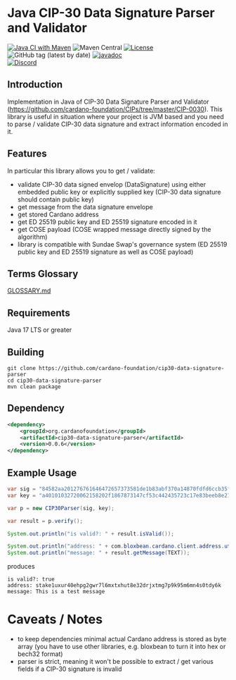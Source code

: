 # Java CIP-30 Data Signature Parser and Validator

[![Java CI with Maven](https://github.com/cardano-foundation/cip30-data-signature-parser/actions/workflows/maven-build.yml/badge.svg)](https://github.com/cardano-foundationcip30-data-signature-parser/actions/workflows/maven-build.yml)
![Maven Central](https://img.shields.io/maven-central/v/org.cardanofoundation/cip30-data-signature-parser)
[![License](https://img.shields.io:/github/license/cardano-foundation/cip30-data-signature-parser?color=blue&label=license)](https://github.com/cardano-foundation/cip30-data-signature-parser/blob/master/LICENSE)
![GitHub tag (latest by date)](https://img.shields.io/github/v/tag/cardano-foundation/cip30-data-signature-parser)
[![javadoc](https://javadoc.io/badge2/org.cardanofoundation/cip30-data-signature-parser/javadoc.svg)](https://javadoc.io/doc/org.cardanofoundation/cip30-data-signature-parser)
<br>
[![Discord](https://dcbadge.vercel.app/api/server/Pgrndv3A)](https://discord.gg/Pgrndv3A)

## Introduction
Implementation in Java of CIP-30 Data Signature Parser and Validator (https://github.com/cardano-foundation/CIPs/tree/master/CIP-0030).
This library is useful in situation where your project is JVM based and you need to parse / validate CIP-30 data signature and extract information encoded in it.

## Features
In particular this library allows you to get / validate:
- validate CIP-30 data signed envelop (DataSignature) using either embedded public key or explicitly supplied key (CIP-30 data signature should contain public key)
- get message from the data signature envelope
- get stored Cardano address
- get ED 25519 public key and ED 25519 signature encoded in it
- get COSE payload (COSE wrapped message directly signed by the algorithm)
- library is compatible with Sundae Swap's governance system (ED 25519 public key and ED 25519 signature as well as COSE payload) 

## Terms Glossary

[GLOSSARY.md](GLOSSARY.md)

## Requirements
Java 17 LTS or greater

## Building
```
git clone https://github.com/cardano-foundation/cip30-data-signature-parser
cd cip30-data-signature-parser
mvn clean package
```

## Dependency
```xml
<dependency>
    <groupId>org.cardanofoundation</groupId>
    <artifactId>cip30-data-signature-parser</artifactId>
    <version>0.0.6</version>
</dependency>
```

## Example Usage
```java
var sig = "84582aa201276761646472657373581de1b83abf370a14870fdfd6ccb35f8b3e62a68e465ed1e096c5a6f5b9d6a166686173686564f4565468697320697320612074657374206d657373616765584042e2bfc4e1929769a0501b884f66794ae3485860f42c01b70fac37f75e40af074c6b2a61b04c6cf8a493c0dced1455b4f1129dbf653ad9801c52ce49ff6d5a0e";
var key = "a40101032720062158202f1867873147cf53c442435723c17e83beeb8e2153851cd73ccfb1b5e68994a4";

var p = new CIP30Parser(sig, key);

var result = p.verify();

System.out.println("is valid?: " + result.isValid());

System.out.println("address: " + com.bloxbean.cardano.client.address.util.AddressUtil.bytesToAddress(result.getAddress().orElseThrow()));
System.out.println("message: " + result.getMessage(TEXT));
```
produces
```
is valid?: true
address: stake1uxur40ehpg2gwr7l6mxtxhut8e32drjxtmg7p9k95m6mn4s0tdy6k
message: This is a test message
```

# Caveats / Notes
- to keep dependencies minimal actual Cardano address is stored as byte array (you have to use other libraries, e.g. bloxbean to turn it into hex or bech32 format)
- parser is strict, meaning it won't be possible to extract / get various fields if a CIP-30 signature is invalid


